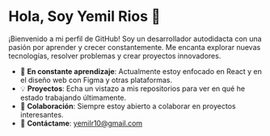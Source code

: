# Hola, Soy Yemil Rios 👋

¡Bienvenido a mi perfil de GitHub! Soy un desarrollador autodidacta con una pasión por aprender y crecer constantemente. Me encanta explorar nuevas tecnologías, resolver problemas y crear proyectos innovadores.

- 🌱 **En constante aprendizaje**: Actualmente estoy enfocado en React y en el diseño web con Figma y otras plataformas.
- 💡 **Proyectos**: Echa un vistazo a mis repositorios para ver en qué he estado trabajando últimamente.
- 🤝 **Colaboración**: Siempre estoy abierto a colaborar en proyectos interesantes.
- 📧 **Contáctame**: [yemilr10@gmail.com](mailto:yemilr10@gmail.com)
